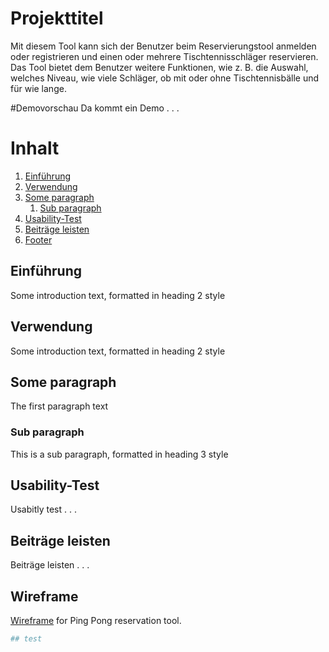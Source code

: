 # Projekttitel

Mit diesem Tool kann sich der Benutzer beim Reservierungstool anmelden oder registrieren und einen oder mehrere Tischtennisschläger reservieren. Das Tool bietet dem Benutzer weitere Funktionen, wie z. B. die Auswahl, welches Niveau, wie viele Schläger, ob mit oder ohne Tischtennisbälle und für wie lange.

#Demovorschau
Da kommt ein Demo  . . .
# Inhalt
1. [Einführung](#einführung)
2. [Verwendung](#verwendung)   
3. [Some paragraph](#paragraph1)
    1. [Sub paragraph](#subparagraph1)
4. [Usability-Test](#usability-test)
5. [Beiträge leisten](#beiträge)
6. [Footer](#paragraph2)

## Einführung <a name="einführung"></a>
Some introduction text, formatted in heading 2 style

## Verwendung <a name="verwendung"></a>
Some introduction text, formatted in heading 2 style

## Some paragraph <a name="paragraph1"></a>
The first paragraph text

### Sub paragraph <a name="subparagraph1"></a>
This is a sub paragraph, formatted in heading 3 style

## Usability-Test <a name="usability-test"></a>
Usabitly test . . .

## Beiträge leisten <a name="beiträge"></a>
Beiträge leisten . . .

## Wireframe
[Wireframe](https://pip.pypa.io/en/stable/) for Ping Pong reservation tool.

```bash
## test
```



